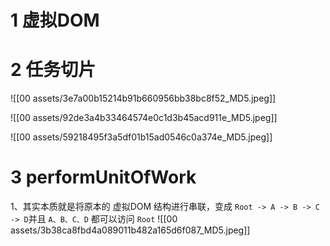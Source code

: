 # 1 虚拟DOM


# 2 任务切片

![[00 assets/3e7a00b15214b91b660956bb38bc8f52_MD5.jpeg]]

![[00 assets/92de3a4b33464574e0c1d3b45acd911e_MD5.jpeg]]

![[00 assets/59218495f3a5df01b15ad0546c0a374e_MD5.jpeg]]


# 3 performUnitOfWork

1、其实本质就是将原本的 虚拟DOM 结构进行串联，变成 `Root -> A -> B -> C -> D`并且 `A、B、C、D` 都可以访问 `Root`
![[00 assets/3b38ca8fbd4a089011b482a165d6f087_MD5.jpeg]]
